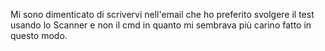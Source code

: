 Mi sono dimenticato di scrivervi nell'email che ho preferito svolgere il test usando lo Scanner e non il cmd in quanto mi sembrava più 
carino fatto in questo modo.
